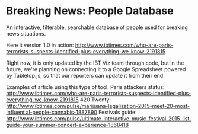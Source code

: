 # Breaking News: People Database
An interactive, filterable, searchable database of people used for breaking news situations.

Here it version 1.0 in action: http://www.ibtimes.com/who-are-paris-terrorists-suspects-identified-plus-everything-we-know-2191815

Right now, it is only updated by the IBT Viz team through code, but in the future, we're planning on connecting it to a Google Spreadsheet powered by Tabletop.js, so that our reporters can update it from their end.

Examples of article using this type of tool:
Paris attackers status: http://www.ibtimes.com/who-are-paris-terrorists-suspects-identified-plus-everything-we-know-2191815
420 Twenty: http://www.ibtimes.com/pulse/marijuana-legalization-2015-meet-20-most-influential-people-cannabis-1887890
Festivals guide: http://www.ibtimes.com/pulse/ultimate-interactive-music-festival-2015-list-guide-your-summer-concert-experience-1868418
